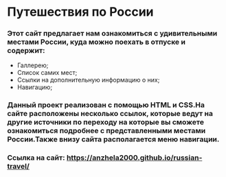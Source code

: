 # Путешествия по России
### Этот сайт предлагает нам ознакомиться с удивительными местами России, куда можно поехать в отпуске и содержит:
* Галлерею;
* Список самих мест;
* Ссылки на дополнительную информацию о них;
* Навигацию;

### Данный проект реализован с помощью HTML и CSS.На сайте расположены несколько ссылок, которые ведут на другие источники по переходу на которые вы сможете ознакомиться подробнее с представленными местами России.Также внизу сайта располагается меню навигации.

### Ссылка на сайт: https://anzhela2000.github.io/russian-travel/
